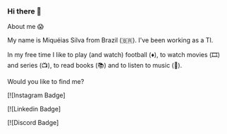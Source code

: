 ### Hi there 👋

About me :scream:

My name is Miquéias Silva from Brazil (🇧🇷). I've been working as a TI.

In my free time I like to play (and watch) football (♦), to watch movies (🎞️) and series (📺), to read books (📚) and to listen to music (🎵).


Would you like to find me?


[![Instagram Badge]

[![Linkedin Badge]

[![Discord Badge]


<!--
**arielfelippi/arielfelippi** is a ✨ _special_ ✨ repository because its `README.md` (this file) appears on your GitHub profile.

Here are some ideas to get you started:
